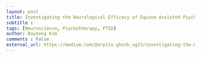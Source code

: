 ```yaml
---
layout: post
title: Investigating the Neurological Efficacy of Equine Assisted Psychotherapy in Treatment of Post-Traumatic Stress Disorder
subtitle : 
tags: [Neuroscience, Psychotherapy, PTSD]
author: Nayeong Kim
comments : False
external_url: https://medium.com/@arpita.ghosh_ug23/investigating-the-neurological-efficacy-of-equine-assisted-psychotherapy-in-treatment-of-ptsd-740da21721d1
---
```



